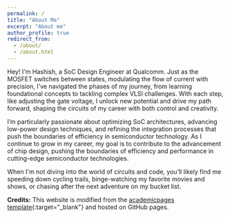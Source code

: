 ```yaml
---
permalink: /
title: "About Me"
excerpt: "About me"
author_profile: true
redirect_from: 
  - /about/
  - /about.html
---
```


Hey! I'm Hashish, a SoC Design Engineer at Qualcomm. Just as the MOSFET switches between states, modulating the flow of current with precision, I’ve navigated the phases of my journey, from learning foundational concepts to tackling complex VLSI challenges. With each step, like adjusting the gate voltage, I unlock new potential and drive my path forward, shaping the circuits of my career with both control and creativity.

I’m particularly passionate about optimizing SoC architectures, advancing low-power design techniques, and refining the integration processes that push the boundaries of efficiency in semiconductor technology. As I continue to grow in my career, my goal is to contribute to the advancement of chip design, pushing the boundaries of efficiency and performance in cutting-edge semiconductor technologies.

When I'm not diving into the world of circuits and code, you’ll likely find me speeding down cycling trails, binge-watching my favorite movies and shows, or chasing after the next adventure on my bucket list.

**Credits:** This website is modified from the [academicpages template](https://github.com/academicpages/academicpages.github.io){:target="_blank"} and hosted on GitHub pages.
